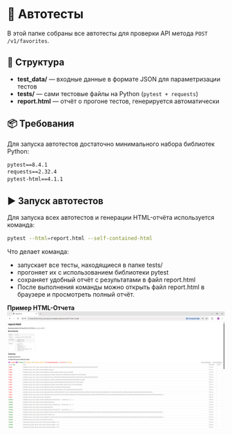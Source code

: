 # 🤖 Автотесты

В этой папке собраны все автотесты для проверки API метода `POST /v1/favorites`.

## 📂 Структура

- **test_data/** — входные данные в формате JSON для параметризации тестов  
- **tests/** — сами тестовые файлы на Python (`pytest + requests`)  
- **report.html** — отчёт о прогоне тестов, генерируется автоматически  

## 📦 Требования

Для запуска автотестов достаточно минимального набора библиотек Python:

```txt
pytest==8.4.1
requests==2.32.4
pytest-html==4.1.1
```

## ▶️ Запуск автотестов

Для запуска всех автотестов и генерации HTML-отчёта используется команда:

```bash
pytest --html=report.html --self-contained-html
```

Что делает команда:
- запускает все тесты, находящиеся в папке tests/
- прогоняет их с использованием библиотеки pytest
- сохраняет удобный отчёт с результатами в файл report.html
- После выполнения команды можно открыть файл report.html в браузере и просмотреть полный отчёт.

**Пример HTML-Отчета**  
![HTML-Отчёт](html_report.png)
